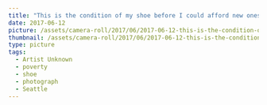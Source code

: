 ```yaml
---
title: "This is the condition of my shoe before I could afford new ones"
date: 2017-06-12
picture: /assets/camera-roll/2017/06/2017-06-12-this-is-the-condition-of-my-shoe-before-i-could-afford-new-ones/20170612_005354801_iOS.jpg
thumbnail: /assets/camera-roll/2017/06/2017-06-12-this-is-the-condition-of-my-shoe-before-i-could-afford-new-ones/20170612_005354801_iOS-thumbnail.jpg
type: picture
tags:
  - Artist Unknown
  - poverty
  - shoe
  - photograph
  - Seattle
---
```

